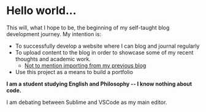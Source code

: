 # Hello world...

This will, what I hope to be, the beginning of my self-taught blog development journey. My intention is: 

- To successfully develop a website where I can blog and journal regularly
- To upload content to the blog in order to showcase some of my recent thoughts and academic work.
    - [Not to mention importing from my previous blog](https://charleshdixon.blogspot.com)
- Use this project as a means to build a portfolio

**I am a student studying English and Philosophy -- I know nothing about code.**

I am debating between Sublime and VSCode as my main editor.

